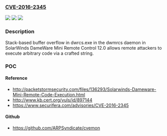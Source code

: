### [CVE-2016-2345](https://cve.mitre.org/cgi-bin/cvename.cgi?name=CVE-2016-2345)
![](https://img.shields.io/static/v1?label=Product&message=n%2Fa&color=blue)
![](https://img.shields.io/static/v1?label=Version&message=n%2Fa&color=blue)
![](https://img.shields.io/static/v1?label=Vulnerability&message=n%2Fa&color=brighgreen)

### Description

Stack-based buffer overflow in dwrcs.exe in the dwmrcs daemon in SolarWinds DameWare Mini Remote Control 12.0 allows remote attackers to execute arbitrary code via a crafted string.

### POC

#### Reference
- http://packetstormsecurity.com/files/136293/Solarwinds-Dameware-Mini-Remote-Code-Execution.html
- http://www.kb.cert.org/vuls/id/897144
- https://www.securifera.com/advisories/CVE-2016-2345

#### Github
- https://github.com/ARPSyndicate/cvemon

